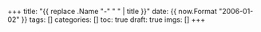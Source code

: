 +++
title: "{{ replace .Name "-" " " | title }}"
date: {{ now.Format "2006-01-02" }}
tags: []
categories: []
toc: true
draft: true
imgs: []
+++
